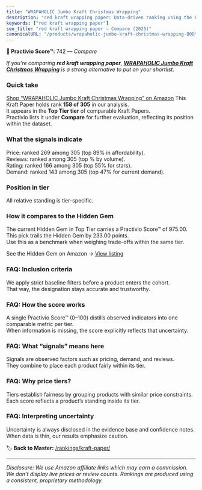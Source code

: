 ```yaml
---
title: "WRAPAHOLIC Jumbo Kraft Christmas Wrapping"
description: "red kraft wrapping paper: Data-driven ranking using the Practivio Score™. Positioned by quality, value, demand, findability, momentum."
keywords: ["red kraft wrapping paper"]
seo_title: "red kraft wrapping paper — Compare (2025)"
canonicalURL: "/products/wrapaholic-jumbo-kraft-christmas-wrapping-B0DYPFPG78/"
---
```


**🛒 Practivio Score™:** 742 — _Compare_


*If you're comparing **red kraft wrapping paper**, **[WRAPAHOLIC Jumbo Kraft Christmas Wrapping](https://www.amazon.com/dp/B0DYPFPG78?tag=practivio-20)** is a strong alternative to put on your shortlist.*
### Quick take
[Shop “WRAPAHOLIC Jumbo Kraft Christmas Wrapping” on Amazon](https://www.amazon.com/dp/B0DYPFPG78?tag=practivio-20)
This Kraft Paper holds rank **158 of 305** in our analysis.  
It appears in the **Top Tier tier** of comparable Kraft Papers.  
Practivio lists it under **Compare** for further evaluation, reflecting its position within the dataset.

### What the signals indicate
Price: ranked 269 among 305 (top 89% in affordability).  
Reviews: ranked  among 305 (top % by volume).  
Rating: ranked 166 among 305 (top 55% for stars).  
Demand: ranked 143 among 305 (top 47% for current demand).

### Position in tier
All relative standing is tier-specific.

### How it compares to the Hidden Gem
The current Hidden Gem in Top Tier carries a Practivio Score™ of 975.00.  
This pick trails the Hidden Gem by 233.00 points.  
Use this as a benchmark when weighing trade-offs within the same tier.  

See the Hidden Gem on Amazon → [View listing](https://www.amazon.com/dp/B07Q2XWN5R?tag=practivio-20)

### FAQ: Inclusion criteria
We apply strict baseline filters before a product enters the cohort.  
That way, the designation stays accurate and trustworthy.

### FAQ: How the score works
A single Practivio Score™ (0–100) distills observed indicators into one comparable metric per tier.  
When information is missing, the score explicitly reflects that uncertainty.

### FAQ: What “signals” means here
Signals are observed factors such as pricing, demand, and reviews.  
They combine to place each product fairly within its tier.

### FAQ: Why price tiers?
Tiers establish fairness by grouping products with similar price constraints.  
Each score reflects a product’s standing inside its tier.

### FAQ: Interpreting uncertainty
Uncertainty is always disclosed in the evidence base and confidence notes.  
When data is thin, our results emphasize caution.

<!-- Missing template for Compare/CompareWithinPriceClass -->


🏷️ **Back to Master:** [/rankings/kraft-paper/](/rankings/kraft-paper/)

---
_Disclosure: We use Amazon affiliate links which may earn a commission. We don’t display live prices or review counts. Rankings are produced using a consistent, proprietary methodology._
